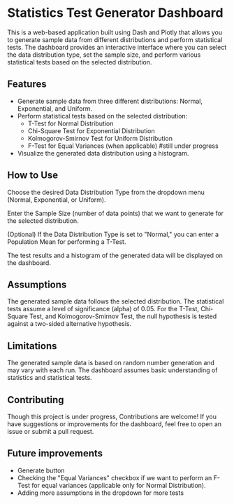 # Statistics Test Generator Dashboard

This is a web-based application built using Dash and Plotly that allows you to generate sample data from different distributions and perform statistical tests. The dashboard provides an interactive interface where you can select the data distribution type, set the sample size, and perform various statistical tests based on the selected distribution.

## Features

- Generate sample data from three different distributions: Normal, Exponential, and Uniform.
- Perform statistical tests based on the selected distribution:
  - T-Test for Normal Distribution
  - Chi-Square Test for Exponential Distribution
  - Kolmogorov-Smirnov Test for Uniform Distribution
  - F-Test for Equal Variances (when applicable)  #still under progress
- Visualize the generated data distribution using a histogram.

## How to Use
Choose the desired Data Distribution Type from the dropdown menu (Normal, Exponential, or Uniform).

Enter the Sample Size (number of data points) that we want to generate for the selected distribution.

(Optional) If the Data Distribution Type is set to "Normal," you can enter a Population Mean for performing a T-Test.

The test results and a histogram of the generated data will be displayed on the dashboard.

## Assumptions
The generated sample data follows the selected distribution.
The statistical tests assume a level of significance (alpha) of 0.05.
For the T-Test, Chi-Square Test, and Kolmogorov-Smirnov Test, the null hypothesis is tested against a two-sided alternative hypothesis.

## Limitations
The generated sample data is based on random number generation and may vary with each run.
The dashboard assumes basic understanding of statistics and statistical tests.

## Contributing
Though this project is under progress, Contributions are welcome! If you have suggestions or improvements for the dashboard, feel free to open an issue or submit a pull request.

## Future improvements

- Generate button
- Checking the "Equal Variances" checkbox if we want to perform an F-Test for equal variances (applicable only for Normal Distribution).
- Adding more assumptions in the dropdown for more tests
